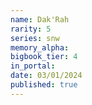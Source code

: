 ```yaml
---
name: Dak'Rah
rarity: 5
series: snw
memory_alpha:
bigbook_tier: 4
in_portal:
date: 03/01/2024
published: true
---
```




